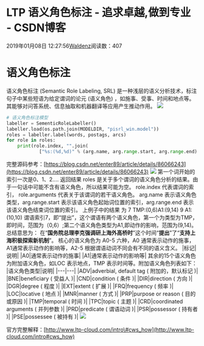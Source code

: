 
# LTP 语义角色标注 - 追求卓越,做到专业 - CSDN博客


2019年01月08日 12:27:56[Waldenz](https://me.csdn.net/enter89)阅读数：407


# 语义角色标注
语义角色标注 (Semantic Role Labeling, SRL) 是一种浅层的语义分析技术，标注句子中某些短语为给定谓词的论元 (语义角色) ，如施事、受事、时间和地点等。其能够对问答系统、信息抽取和机器翻译等应用产生推动作用。
![](https://img-blog.csdnimg.cn/20190108123013794.png?x-oss-process=image/watermark,type_ZmFuZ3poZW5naGVpdGk,shadow_10,text_aHR0cHM6Ly9ibG9nLmNzZG4ubmV0L2VudGVyODk=,size_16,color_FFFFFF,t_70)
```python
# 语义角色标注模型
labeller = SementicRoleLabeller()
labeller.load(os.path.join(MODELDIR, "pisrl_win.model"))
roles = labeller.label(words, postags, arcs)
for role in roles:
    print(role.index, "".join(
            ["%s:(%d,%d)" % (arg.name, arg.range.start, arg.range.end) for arg in role.arguments]))
```
完整源码参考：[https://blog.csdn.net/enter89/article/details/86066243](https://blog.csdn.net/enter89/article/details/86066243)
![](https://img-blog.csdnimg.cn/20190108115833471.png)
第一个词开始的索引一次是0、1、2....
返回结果 roles 是关于多个谓词的语义角色分析的结果。由于一句话中可能不含有语义角色，所以结果可能为空。
role.index 代表谓词的索引， role.arguments 代表关于该谓词的若干语义角色。
arg.name 表示语义角色类型，arg.range.start 表示该语义角色起始词位置的索引，arg.range.end 表示该语义角色结束词位置的索引。
上例子中的结果 为
7 TMP:(0,6)A1:(9,14)
9 A1:(10,10)
谓语索引7，即“提出”，这个谓语有两个语义角色，第一个为类型为TMP，即时间，范围为（0,6）;第二个语义角色类型为A1,即动作的影响，范围为(9,14)。
总结意思为： 在“**国务院总理李克强调研上海外高桥时**”这个时间“**提出**”了“**支持上海积极探索新机制**”。
核心的语义角色为 A0-5 六种，A0 通常表示动作的施事，A1通常表示动作的影响等，A2-5 根据谓语动词不同会有不同的语义含义。
|标记|说明|
|A0|通常表示动作的施事|
|A1|通常表示动作的影响等|
其余的15个语义角色为附加语义角色，如LOC 表示地点，TMP 表示时间等。附加语义角色列表如下：
|语义角色类型|说明|
|---|---|
|ADV|adverbial, default tag ( 附加的，默认标记 )|
|BNE|beneﬁciary ( 受益人 )|
|CND|condition ( 条件 )|
|DIR|direction ( 方向 )|
|DGR|degree ( 程度 )|
|EXT|extent ( 扩展 )|
|FRQ|frequency ( 频率 )|
|LOC|locative ( 地点 )|
|MNR|manner ( 方式 )|
|PRP|purpose or reason ( 目的或原因 )|
|TMP|temporal ( 时间 )|
|TPC|topic ( 主题 )|
|CRD|coordinated arguments ( 并列参数 )|
|PRD|predicate ( 谓语动词 )|
|PSR|possessor ( 持有者 )|
|PSE|possessee ( 被持有 )|
![](https://img-blog.csdnimg.cn/20190107172214290.png?x-oss-process=image/watermark,type_ZmFuZ3poZW5naGVpdGk,shadow_10,text_aHR0cHM6Ly9ibG9nLmNzZG4ubmV0L2VudGVyODk=,size_16,color_FFFFFF,t_70)

官方完整解释：[http://www.ltp-cloud.com/intro\#cws_how](http://www.ltp-cloud.com/intro#cws_how)

